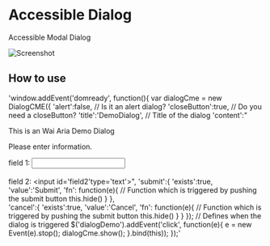 Accessible Dialog
===========

Accessible Modal Dialog

![Screenshot](http://www.accessiblemootoolsdemo.iao.fraunhofer.de/Mootools_Widgets/WidgetThumbs/Dialog.png)

How to use
----------

'window.addEvent('domready', function(){
    var dialogCme = new DialogCME({
		'alert':false, // Is it an alert dialog?
		'closeButton':true, // Do you need a closeButton?
		'title':'DemoDialog', // Title of the dialog
		'content':"<p>This is an Wai Aria Demo Dialog</p><p>Please enter information.</p><label for='field1'>field 1: </label><input id='field1' type='text'><br><br><label for='field2'>field 2: </label><input id='field2'type='text'>",
		'submit':{
			'exists':true, 
			'value':'Submit',
			'fn': function(e){ // Function which is triggered by pushing the submit button
				this.hide()
			}
		},		
		'cancel':{
			'exists':true,
			'value':'Cancel',
			'fn': function(e){ // Function which is triggered by pushing the submit button
				this.hide()
			}
		}
	});
    // Defines when the dialog is triggered
    $('dialogDemo').addEvent('click', function(e){
        e = new Event(e).stop();
        dialogCme.show();
    }.bind(this));
});'